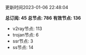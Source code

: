 更新时间2023-01-06 22:48:04

**总订阅: 45**
**总节点: 786**
**有效节点: 136**
- v2ray节点: 113
- trojan节点: 6
- ssr节点: 3
- ss节点: 14
